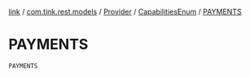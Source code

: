 [link](../../../index.md) / [com.tink.rest.models](../../index.md) / [Provider](../index.md) / [CapabilitiesEnum](index.md) / [PAYMENTS](./-p-a-y-m-e-n-t-s.md)

# PAYMENTS

`PAYMENTS`